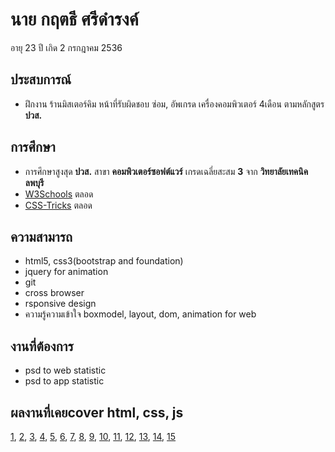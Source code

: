 # นาย กฤตธี ศรีดำรงค์
อายุ 23 ปี เกิด 2 กรกฎาคม 2536
## ประสบการณ์
- ฝึกงาน ร้านมิสเตอร์คิม หน้าที่รับผิดชอบ ซ่อม, อัพเกรด เครื่องคอมพิวเตอร์ 4เดือน ตามหลักสูตร **ปวส.**
## การศึกษา
- การศึกษาสูงสุด **ปวส.** สาขา **คอมพิวเตอร์ซอฟต์แวร์** เกรดเฉลี่ยสะสม **3** จาก **วิทยาลัยเทคนิคลพบุรี**
- [W3Schools](https://www.w3schools.com/) ตลอด
- [CSS-Tricks](https://css-tricks.com/) ตลอด
##  ความสามารถ 
- html5, css3(bootstrap and foundation)
- jquery for animation
- git
- cross browser
- rsponsive design 
- ความรู้ความเข้าใจ boxmodel, layout, dom, animation for web
## งานที่ต้องการ 
- psd to web statistic
- psd to app statistic
## ผลงานที่เคยcover html, css, js
[1](https://cdn.rawgit.com/kriteeT/portfolio/ae1c6f1c/work/About-me/index.html), 
 [2](https://cdn.rawgit.com/kriteeT/portfolio/ae1c6f1c/work/Gourmet/index.html),
 [3](https://cdn.rawgit.com/kriteeT/portfolio/ae1c6f1c/work/social/index.html),
 [4](https://cdn.rawgit.com/kriteeT/portfolio/a5e1b722/work/mailbox/index.html),
 [5](https://cdn.rawgit.com/kriteeT/portfolio/ae1c6f1c/work/Wedding/index.html),
 [6](https://cdn.rawgit.com/kriteeT/portfolio/ae1c6f1c/work/PHOTOLIO/index.html),
 [7](https://cdn.rawgit.com/kriteeT/portfolio/ae1c6f1c/work/admin/index.html),
 [8](https://cdn.rawgit.com/kriteeT/portfolio/ae1c6f1c/work/blog/index.html),
 [9](https://cdn.rawgit.com/kriteeT/portfolio/ae1c6f1c/work/doe/index.html),
 [10](https://cdn.rawgit.com/kriteeT/portfolio/ae1c6f1c/work/hotel/index.html),
 [11](https://cdn.rawgit.com/kriteeT/portfolio/ae1c6f1c/work/practice/index.html),
 [12](https://cdn.rawgit.com/kriteeT/portfolio/ae1c6f1c/work/lmpreaz/index.html),
 [13](https://cdn.rawgit.com/kriteeT/portfolio/ae1c6f1c/work/shop/index.html),
 [14](https://cdn.rawgit.com/kriteeT/portfolio/ae1c6f1c/work/PHOTOLIO/index.html),
 [15](https://rawgit.com/kriteeT/portfolio/kritee-hotel/work/webhotel/index.html)
